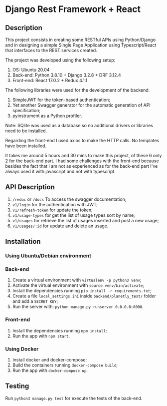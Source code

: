 # Django Rest Framework + React


## Description
This project consists in creating some RESTful APIs using Python/Django and in designing a simple Single Page
Application using Typescript/React that interfaces to the REST services created.

The project was developed using the following setup:
1. OS: Ubuntu 20.04
2. Back-end: Python 3.8.10 + Django 3.2.8 + DRF 3.12.4
3. Front-end: React 17.0.2 + Redux 4.1.1

The following libraries were used for the development of the backend:
1. SimpleJWT for the token-based authentication;
2. Yet another Swagger generator for the automatic generation of API specification;
3. pyinstrument as a Python profiler.

Note: SQlite was used as a database so no additional drivers or libraries 
need to be installed.

Regarding the front-end I used axios to make the HTTP calls. No templates have 
been installed.

It takes me around 5 hours and 30 mins to make this project, of these 6 
only 2 for the back-end part. I had some challenges with the front-end because
besides the fact that I am not as experienced as for the back-end part I've 
always used it with javascript and not with typescript.

## API Description
1. `/redoc` or `/docs` To access the swagger documentation;
2. `v1/login` for the authentication with JWT;
3. `v1/refresh-token` for update the token;
4. `v1/usage-types` for get the list of usage types sort by name;
5. `v1/usages` for retrieve the list of usages inserted and post a new usage;
6. `v1/usages/:id` for update and delete an usage.

## Installation
### Using Ubuntu/Debian environment
### Back-end
1. Create a virtual environment with `virtualenv -p python3 venv`;
2. Activate the virtual environment with `source venv/bin/activate`;
3. Install the dependencies running `pip install -r requirements.txt`;
4. Create a file `local_settings.ini` inside `backend/planetly_test/` folder and add a `SECRET KEY`;
5. Run the server with: `python manage.py runserver 0.0.0.0:8000`.

### Front-end
1. Install the dependencies running `npm install`;
2. Run the app with `npm start`.

### Using Docker
1. Install docker and docker-compose;
2. Build the containers running `docker-compose build`;
3. Run the app with `docker-compose up`.

## Testing
Run `python3 manage.py test` for execute the tests of the back-end.
